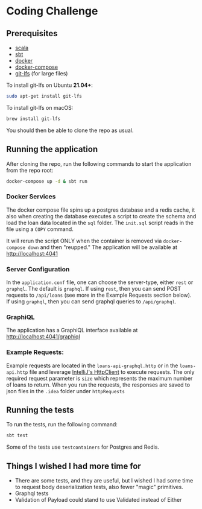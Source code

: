 # Coding Challenge

## Prerequisites

- [scala](https://www.scala-lang.org/download/)
- [sbt](https://www.scala-sbt.org/download.html)
- [docker](https://docs.docker.com/install/)
- [docker-compose](https://docs.docker.com/compose/install/)
- [git-lfs](https://git-lfs.github.com/) (for large files)

To install git-lfs on Ubuntu __21.04+__:

```bash
sudo apt-get install git-lfs
```

To install git-lfs on macOS:

```bash
brew install git-lfs
```

You should then be able to clone the repo as usual.

## Running the application

After cloning the repo, run the following commands to start the application from the repo root:

```bash
docker-compose up -d & sbt run
```

### Docker Services

The docker compose file spins up a postgres database and a redis cache, it also when creating the database executes a script
to create the schema and load the loan data located in the `sql` folder. The `init.sql` script reads in the file using a `COPY` command.

It will rerun the script ONLY when the container is removed via `docker-compose down` and then "reupped." 
The application will be available at [http://localhost:4041](http://localhost:4041)

### Server Configuration

In the `application.conf` file, one can choose the server-type, either `rest` or `graphql`. The default is `graphql`.
If using `rest`, then you can send POST requests to `/api/loans` (see more in the Example Requests section below). 
If using `graphql`, then you can send graphql queries to `/api/graphql`.

### GraphiQL

The application has a GraphiQL interface available at [http://localhost:4041/graphiql](http://localhost:4041/graphiql)

### Example Requests:

Example requests are located in the `loans-api-graphql.http` or in the `loans-api.http` file and leverage 
[IntelliJ's HttpClient](https://www.jetbrains.com/help/objc/http-client-in-product-code-editor.html) to execute requests. 
The only required request parameter is `size` which represents the maximum number of loans to return. When
you run the requests, the responses are saved to json files in the `.idea` folder under `httpRequests`

## Running the tests

To run the tests, run the following command:

```bash
sbt test
```
Some of the tests use `testcontainers` for Postgres and Redis. 

## Things I wished I had more time for

- There are some tests, and they are useful, but I wished I had some time to request body deserialization tests, also
  fewer "magic" primitives.
- Graphql tests
- Validation of Payload could stand to use Validated instead of Either



